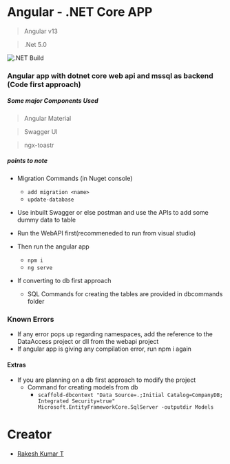 # Angular - .NET Core APP

> Angular v13

> .Net 5.0
> 
![.NET Build](https://github.com/rakesh-kumar-t/AngularDotnetCore/actions/workflows/dotnet.yml/badge.svg)

### Angular app with dotnet core web api and mssql as backend (Code first approach)
##### Some major Components Used
> Angular Material

> Swagger UI

> ngx-toastr

##### _points to note_

- Migration Commands (in Nuget console)
  - `add migration <name>`
  - `update-database`
- Use inbuilt Swagger or else postman and use the APIs to add some dummy data to table
- Run the WebAPI first(recommeneded to run from visual studio)
- Then run the angular app

  - `npm i`
  - `ng serve`

- If converting to db first approach
  - SQL Commands for creating the tables are provided in dbcommands folder

### Known Errors

- If any error pops up regarding namespaces, add the reference to the DataAccess project or dll from the webapi project
- If angular app is giving any compilation error, run npm i again

#### Extras

- If you are planning on a db first approach to modify the project
  - Command for creating models from db
    - `scaffold-dbcontext "Data Source=.;Initial Catalog=CompanyDB; Integrated Security=true" Microsoft.EntityFrameworkCore.SqlServer -outputdir Models`

# Creator
* [Rakesh Kumar T](https://github.com/rakesh-kumar-t)
